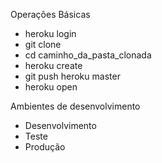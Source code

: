 Operações Básicas
- heroku login
- git clone
- cd caminho_da_pasta_clonada
- heroku create
- git push heroku master
- heroku open

Ambientes de desenvolvimento
- Desenvolvimento
- Teste
- Produção


